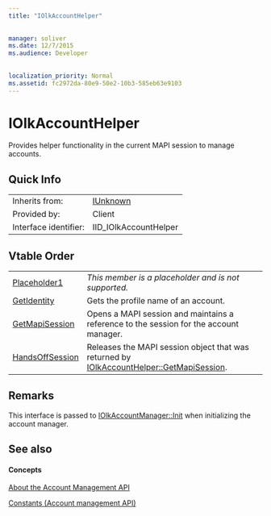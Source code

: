 ```yaml
---
title: "IOlkAccountHelper"
 
 
manager: soliver
ms.date: 12/7/2015
ms.audience: Developer
 
 
localization_priority: Normal
ms.assetid: fc2972da-80e9-50e2-10b3-585eb63e9103
---
```


# IOlkAccountHelper

Provides helper functionality in the current MAPI session to manage accounts.
  
## Quick Info

|||
|:-----|:-----|
|Inherits from:  <br/> |[IUnknown](http://msdn.microsoft.com/library/33f1d79a-33fc-4ce5-a372-e08bda378332%28Office.15%29.aspx) <br/> |
|Provided by:  <br/> |Client  <br/> |
|Interface identifier:  <br/> |IID_IOlkAccountHelper  <br/> |
   
## Vtable Order

|||
|:-----|:-----|
|[Placeholder1](iolkaccounthelper-placeholder1.md) <br/> | *This member is a placeholder and is not supported.*  <br/> |
|[GetIdentity](iolkaccounthelper-getidentity.md) <br/> |Gets the profile name of an account.  <br/> |
|[GetMapiSession](iolkaccounthelper-getmapisession.md) <br/> |Opens a MAPI session and maintains a reference to the session for the account manager.  <br/> |
|[HandsOffSession](iolkaccounthelper-handsoffsession.md) <br/> |Releases the MAPI session object that was returned by [IOlkAccountHelper::GetMapiSession](iolkaccounthelper-getmapisession.md).  <br/> |
   
## Remarks

This interface is passed to [IOlkAccountManager::Init](iolkaccountmanager-init.md) when initializing the account manager. 
  
## See also

#### Concepts

[About the Account Management API](about-the-account-management-api.md)
  
[Constants (Account management API)](constants-account-management-api.md)

